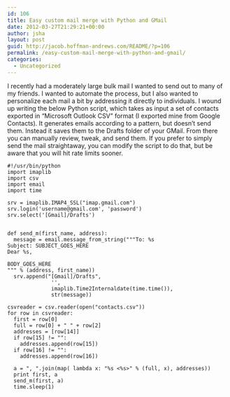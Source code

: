 ```yaml
---
id: 106
title: Easy custom mail merge with Python and GMail
date: 2012-03-27T21:29:21+00:00
author: jsha
layout: post
guid: http://jacob.hoffman-andrews.com/README/?p=106
permalink: /easy-custom-mail-merge-with-python-and-gmail/
categories:
  - Uncategorized
---
```

I recently had a moderately large bulk mail I wanted to send out to many of my friends. I wanted to automate the process, but I also wanted to personalize each mail a bit by addressing it directly to individuals. I wound up writing the below Python script, which takes as input a set of contacts exported in &#8220;Microsoft Outlook CSV&#8221; format (I exported mine from Google Contacts). It generates emails according to a pattern, but doesn&#8217;t send them. Instead it saves them to the Drafts folder of your GMail. From there you can manually review, tweak, and send them. If you prefer to simply send the mail straightaway, you can modify the script to do that, but be aware that you will hit rate limits sooner.


```
#!/usr/bin/python
import imaplib
import csv
import email
import time

srv = imaplib.IMAP4_SSL("imap.gmail.com")
srv.login('username@gmail.com', 'password')
srv.select('[Gmail]/Drafts')


def send_m(first_name, address):
  message = email.message_from_string("""To: %s
Subject: SUBJECT_GOES_HERE
Dear %s,

BODY_GOES_HERE
""" % (address, first_name))
  srv.append("[Gmail]/Drafts",
              '',
              imaplib.Time2Internaldate(time.time()),
              str(message))

csvreader = csv.reader(open("contacts.csv"))
for row in csvreader:
  first = row[0]
  full = row[0] + " " + row[2]
  addresses = [row[14]]
  if row[15] != "":
    addresses.append(row[15])
  if row[16] != "":
    addresses.append(row[16])

  a = ", ".join(map( lambda x: "%s <%s>" % (full, x), addresses))
  print first, a
  send_m(first, a)
  time.sleep(1)
```
